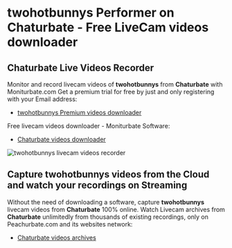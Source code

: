 # twohotbunnys Performer on Chaturbate - Free LiveCam videos downloader

## Chaturbate Live Videos Recorder

Monitor and record livecam videos of **twohotbunnys** from **Chaturbate** with Moniturbate.com
Get a premium trial for free by just and only registering with your Email address:
* [twohotbunnys Premium videos downloader](https://moniturbate.com/request-demo-licence-key.html)

Free livecam videos downloader - Moniturbate Software:
* [Chaturbate videos downloader](https://moniturbate.com/moniturbate-download-software.html)

![twohotbunnys livecam videos recorder](https://peachurnet.com/templates/moniturbate-software.png)


## Capture twohotbunnys videos from the Cloud and watch your recordings on Streaming

Without the need of downloading a software, capture **twohotbunnys** livecam videos from **Chaturbate** 100% online.
Watch Livecam archives from **Chaturbate** unlimitedly from thousands of existing recordings, only on Peachurbate.com and its websites network:
* [Chaturbate videos archives](https://peachurnet.com/)